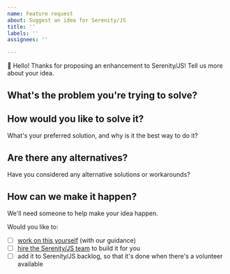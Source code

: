 ```yaml
---
name: Feature request
about: Suggest an idea for Serenity/JS
title: ''
labels: ''
assignees: ''

---
```


👋 Hello! Thanks for proposing an enhancement to Serenity/JS! Tell us more about your idea.

## What's the problem you're trying to solve?

## How would you like to solve it?

What's your preferred solution, and why is it the best way to do it?

## Are there any alternatives?

Have you considered any alternative solutions or workarounds?

## How can we make it happen?

We'll need someone to help make your idea happen.

Would you like to:
- [ ] [work on this yourself](https://serenity-js.org/contributing/#propose-an-enhancement) (with our guidance)
- [ ] [hire the Serenity/JS team](https://github.com/sponsors/serenity-js) to build it for you
- [ ] add it to Serenity/JS backlog, so that it's done when there's a volunteer available
